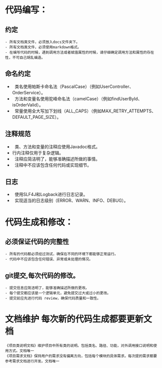 # 代码编写：

## 约定
    - 所有文档类文件，必须放入docs文件夹下。
    - 所有文档类文件，必须使用markdown格式。
    - 在编写代码的时候，遇到调用方法或者赋值属性的时候，请仔细确定调用方法和属性的存在性，不可自己胡乱编造。


## 命名约定
-   类名使用帕斯卡命名法（PascalCase）（例如UserController、OrderService）。
-   方法和变量名使用驼峰命名法（camelCase）（例如findUserById、isOrderValid）。
-   常量使用全大写加下划线（ALL\_CAPS）（例如MAX\_RETRY\_ATTEMPTS、DEFAULT\_PAGE\_SIZE）。

## 注释规范
-   类、方法和变量的注释应使用Javadoc格式。
-   行内注释仅用于复杂逻辑。
-   注释应简洁明了，能够准确描述所做的事情。
-   注释中不应该包含任何代码或实现细节。

## 日志
-   使用SLF4J和Logback进行日志记录。
-   实现适当的日志级别（ERROR、WARN、INFO、DEBUG）。

# 代码生成和修改：

## 必须保证代码的完整性
    - 所有的代码都必须经过测试，确保在不同的环境下都能够正常运行。
    - 代码中不应该包含任何错误、异常或未处理的情况。

## git提交,每次代码的修改。
    - 提交信息应简洁明了，能够准确描述所做的更改。
    - 每个提交都应该是一个逻辑单元，避免提交过大或过小的更改。
    - 提交前应先进行代码 review，确保代码质量和一致性。


# 文档维护 每次新的代码生成都要更新文档
    《项目类说明文档》维护项目中所有类的说明。包括类名、路径、功能，对外调用接口说明和使用方式。文档唯一
    《项目需求文档》保持用户的需求没有偏离方向，包括每个模块的具体需求。每次提的需求都要参考需求文档进行开发。文档唯一
